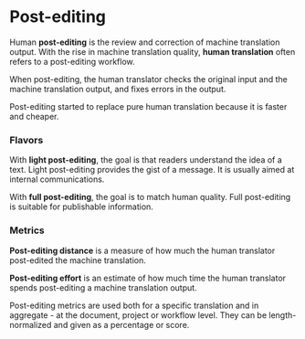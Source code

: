 
# Post-editing

Human **post-editing** is the review and correction of machine translation output.  With the rise in machine translation quality, **human translation** often refers to a post-editing workflow.

When post-editing, the human translator checks the original input and the machine translation output, and fixes errors in the output.

Post-editing started to replace pure human translation because it is faster and cheaper.



### Flavors
With **light post-editing**, the goal is that readers understand the idea of a text. Light post-editing provides the gist of a message. It is usually aimed at internal communications.

With **full post-editing**, the goal is to match human quality. Full post-editing is suitable for publishable information.

### Metrics
**Post-editing distance** is a measure of how much the human translator post-edited the machine translation.

**Post-editing effort** is an estimate of how much time the human translator spends post-editing a machine translation output.

Post-editing metrics are used both for a specific translation and in aggregate - at the document, project or workflow level. They can be length-normalized and given as a percentage or score.
